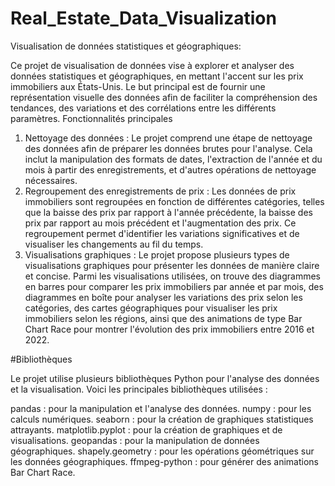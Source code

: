 # Real_Estate_Data_Visualization
Visualisation de données statistiques et géographiques:

Ce projet de visualisation de données vise à explorer et analyser des données statistiques et géographiques, en mettant l'accent sur les prix immobiliers aux États-Unis. Le but principal est de fournir une représentation visuelle des données afin de faciliter la compréhension des tendances, des variations et des corrélations entre les différents paramètres.
Fonctionnalités principales
1.	Nettoyage des données : Le projet comprend une étape de nettoyage des données afin de préparer les données brutes pour l'analyse. Cela inclut la manipulation des formats de dates, l'extraction de l'année et du mois à partir des enregistrements, et d'autres opérations de nettoyage nécessaires.
2.	Regroupement des enregistrements de prix : Les données de prix immobiliers sont regroupées en fonction de différentes catégories, telles que la baisse des prix par rapport à l'année précédente, la baisse des prix par rapport au mois précédent et l'augmentation des prix. Ce regroupement permet d'identifier les variations significatives et de visualiser les changements au fil du temps.
3.	Visualisations graphiques : Le projet propose plusieurs types de visualisations graphiques pour présenter les données de manière claire et concise. Parmi les visualisations utilisées, on trouve des diagrammes en barres pour comparer les prix immobiliers par année et par mois, des diagrammes en boîte pour analyser les variations des prix selon les catégories, des cartes géographiques pour visualiser les prix immobiliers selon les régions, ainsi que des animations de type Bar Chart Race pour montrer l'évolution des prix immobiliers entre 2016 et 2022.

#Bibliothèques

Le projet utilise plusieurs bibliothèques Python pour l'analyse des données et la visualisation. Voici les principales bibliothèques utilisées :

pandas : pour la manipulation et l'analyse des données.
numpy : pour les calculs numériques.
seaborn : pour la création de graphiques statistiques attrayants.
matplotlib.pyplot : pour la création de graphiques et de visualisations.
geopandas : pour la manipulation de données géographiques.
shapely.geometry : pour les opérations géométriques sur les données géographiques.
ffmpeg-python : pour générer des animations Bar Chart Race.

